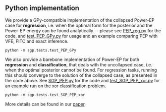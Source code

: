 ## Python implementation

We provide a GPy-compatible implementation of the collapsed Power-EP case for **regression**, i.e. when the optimal form for the posterior and the Power-EP energy can be found analytically -- please see [PEP\_reg.py](./sgp/pep/PEP_reg.py) for the code, and [test\_PEP\_GPy.py](./sgp/tests/test_PEP_GPy.py) for usage and an example comparing PEP with VFE, FITC and exact inference.

```
python -m sgp.tests.test_PEP_GPy
```

We also provide a barebone implementation of Power-EP for both **regression** and **classification**, that deals with the uncollapsed case, i.e. when the optimal posterior cannot be found. For regression tasks, running this should converge to the solution of the collapsed case, as presented in the code above. See [SGP\_PEP.py](./sgp/pep/SGP_PEP.py) for the code and [test\_SGP\_PEP\_xor.py](./sgp/tests/test_SGP_PEP_xor.py) for an example run on the xor classification problem.

```
python -m sgp.tests.test_SGP_PEP_xor
```

More details can be found in our [paper](https://arxiv.org/abs/1605.07066).
